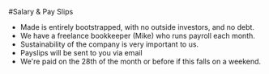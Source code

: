 #Salary & Pay Slips

* Made is entirely bootstrapped, with no outside investors, and no debt. 
* We have a freelance bookkeeper (Mike) who runs payroll each month.
* Sustainability of the company is very important to us. 
* Payslips will be sent to you via email
* We're paid on the 28th of the month or before if this falls on a weekend.


